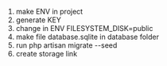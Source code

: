 1. make ENV in project 
2. generate KEY
3. change in ENV FILESYSTEM_DISK=public
4. make file database.sqlite in database folder
5. run php artisan migrate --seed
6. create storage link
